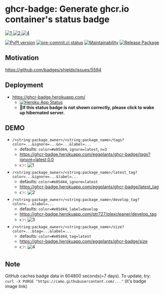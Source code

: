 # ghcr-badge: Generate ghcr.io container's status badge

[![1] ![2] ![4]](https://github.com/eggplants/ghcr-badge/pkgs/container/ghcr-badge)

[![PyPI version](
  https://badge.fury.io/py/ghcr-badge.svg
  )](
  https://badge.fury.io/py/ghcr-badge
) [![pre-commit.ci status](
  https://results.pre-commit.ci/badge/github/eggplants/ghcr-badge/master.svg
  )](
  https://results.pre-commit.ci/latest/github/eggplants/ghcr-badge/master
) [![Maintainability](
  https://api.codeclimate.com/v1/badges/f77401f6fb543dd8c436/maintainability
  )](
  https://codeclimate.com/github/eggplants/ghcr-badge/maintainability
) [![Release Package](
  https://github.com/eggplants/ghcr-badge/actions/workflows/release.yml/badge.svg
  )](
  https://github.com/eggplants/ghcr-badge/actions/workflows/release.yml
)

## Motivation

<https://github.com/badges/shields/issues/5594>

## Deployment

- <https://ghcr-badge.herokuapp.com/>
  - [![Heroku App Status](http://heroku-shields.herokuapp.com/ghcr-badge)](https://ghcr-badge.herokuapp.com)
  - **🖕If this status badge is not shown correctly, please click to wake up hibernated server.**

## DEMO

- `/<string:package_owner>/<string:package_name>/tags?color=...&ignore=...&n=...&label=...`
  - defaults: `color=#e05d44`, `ignore=latest`, `n=3`
  - <https://ghcr-badge.herokuapp.com/eggplants/ghcr-badge/tags?ignore=latest,0.0>
  - 👉: ![1]
- `/<string:package_owner>/<string:package_name>/latest_tag?color=...&ignore=...&label=...`
  - defaults: `color=#e05d44`, `ignore=latest`
  - <https://ghcr-badge.herokuapp.com/eggplants/ghcr-badge/latest_tag>
  - 👉: ![2]
- `/<string:package_owner>/<string:package_name>/develop_tag?color=...&label=...`
  - defaults: `color=#e05d44`, `label=develop`
  - <https://ghcr-badge.herokuapp.com/ptr727/plexcleaner/develop_tag>
  - 👉: ![3]
- `/<string:package_owner>/<string:package_name>/size?color=...&tag=...&label=...`
  - defaults: `color=#e05d44`, `tag=latest`
  - <https://ghcr-badge.herokuapp.com/eggplants/ghcr-badge/size>
  - 👉: ![4]

## Note

GitHub caches badge data in 604800 seconds(=7 days). To update, try: `curl -X PURGE "https://camo.githubusercontent.com/..."` (it's badge image link)

[1]: https://ghcr-badge.herokuapp.com/eggplants/ghcr-badge/tags?ignore=latest,0.0
[2]: https://ghcr-badge.herokuapp.com/eggplants/ghcr-badge/latest_tag
[3]: https://ghcr-badge.herokuapp.com/ptr727/plexcleaner/develop_tag
[4]: https://ghcr-badge.herokuapp.com/eggplants/ghcr-badge/size
